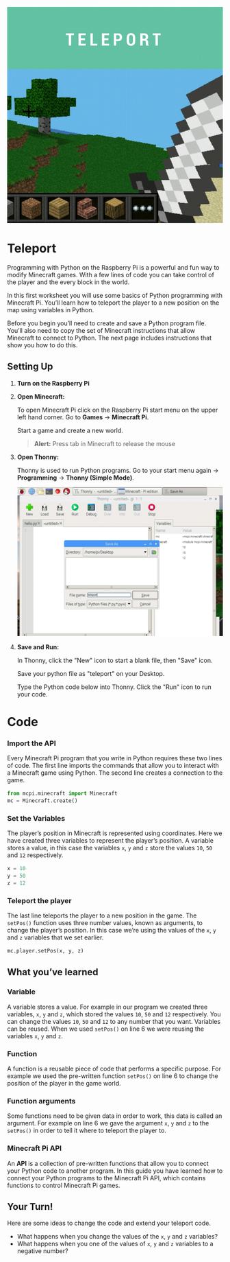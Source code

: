 <div class="intro">

![title cover](/images/covers/1.png)

# Teleport

Programming with Python on the Raspberry Pi is a powerful and fun way to modify Minecraft games. With a few lines of code you can take control of the player and the every block in the world.

In this first worksheet you will use some basics of Python programming with Minecraft Pi. You’ll learn how to teleport the player to a new position on the map using variables in Python.

Before you begin you’ll need to create and save a Python program file. You’ll also need to copy the set of Minecraft instructions that allow Minecraft to connect to Python. The next page includes instructions that show you how to do this.

</div>

<div class="setting-up">

## Setting Up

1. **Turn on the Raspberry Pi**

2. **Open Minecraft:**

    To open Minecraft Pi click on the Raspberry Pi start menu on the upper left hand corner. Go to **Games** -> **Minecraft Pi**.

    Start a game and create a new world.

    > **Alert:** Press tab in Minecraft to release the mouse

3. **Open Thonny:**

    Thonny is used to run Python programs. Go to your start menu again -> **Programming** -> **Thonny (Simple Mode)**.

    ![save file screencap](/images/01-screen-caps/save-file-in-thonny.png)

4. **Save and Run:**

    In Thonny, click the "New" icon to start a blank file, then "Save" icon.

    Save your python file as "teleport" on your Desktop.

    Type the Python code below into Thonny. Click the "Run" icon to run your code.

</div>

<div class="recipe-code">

# Code

<div class="recipe-code-section">

### Import the API

Every Minecraft Pi program that you write in Python requires these two lines of code. The first line imports the commands that allow you to interact with a Minecraft game using Python. The second line creates a connection to the game.

```py
from mcpi.minecraft import Minecraft
mc = Minecraft.create()
```
</div>

<div class="recipe-code-section">

### Set the Variables

The player’s position in Minecraft is represented using coordinates. Here we have created three variables to represent the player’s position. A variable stores a value, in this case the variables `x`, `y` and `z` store the values `10`, `50` and `12` respectively.

```py
x = 10
y = 50
z = 12
```
</div>

<div class="recipe-code-section">

### Teleport the player

The last line teleports the player to a new position in the game. The `setPos()` function uses three number values, known as arguments, to change the player’s position. In this case we’re using the values of the `x`, `y` and `z` variables that we set earlier.


```py
mc.player.setPos(x, y, z)
```
</div>
</div>

<div class="summary">
<div class="what-youve-learned">

## What you’ve learned

### Variable

A variable stores a value. For example in our program we created three variables, `x`, `y` and `z`, which stored the values `10`, `50` and `12` respectively. You can change the values `10`, `50` and `12` to any number that you want. Variables can be reused. When we used `setPos()` on line 6 we were reusing the variables `x`, `y` and `z`.

### Function

A function is a reusable piece of code that performs a specific purpose. For example we used the pre-written function `setPos()` on line 6 to change the position of the player in the game world.

### Function arguments

Some functions need to be given data in order to work, this data is called an argument. For example on line 6 we gave the argument `x`, `y` and `z` to the `setPos()` in order to tell it where to teleport the player to.

### Minecraft Pi API

An **API** is a collection of pre-written functions that allow you to connect your Python code to another program. In this guide you have learned how to connect your Python programs to the Minecraft Pi API, which contains functions to control Minecraft Pi games.

</div>

<div class="extension">

## Your Turn!

Here are some ideas to change the code and extend your teleport code.

- What happens when you change the values of the `x`, `y` and `z` variables?
- What happens when you one of the values of `x`, `y` and `z` variables to a negative number?

</div>
</div>
